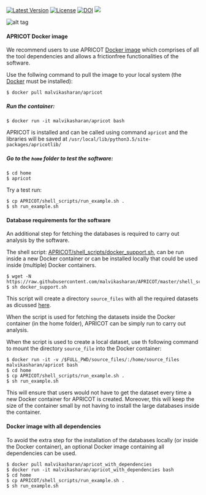 [![Latest Version](https://img.shields.io/pypi/v/bio-apricot.svg)](https://pypi.python.org/pypi/bio-apricot/)
[![License](https://img.shields.io/pypi/l/bio-apricot.svg)](https://pypi.python.org/pypi/bio-apricot/)
[![DOI](https://zenodo.org/badge/21283/malvikasharan/APRICOT.svg)](https://zenodo.org/badge/latestdoi/21283/malvikasharan/APRICOT)
[![](https://images.microbadger.com/badges/image/malvikasharan/apricot.svg)](https://microbadger.com/images/malvikasharan/apricot "Get your own image badge on microbadger.com")

![alt tag](https://github.com/malvikasharan/APRICOT/blob/master/APRICOT_logo.png)

#### APRICOT Docker image

We recommend users to use APRICOT [Docker image](https://docs.docker.com/v1.8/userguide/dockerimages/) which comprises of all the tool dependencies and allows a frictionfree functionalities of the software.

Use the follwing command to pull the image to your local system (the [Docker](https://docs.docker.com/engine/installation/) must be installed):

````
$ docker pull malvikasharan/apricot
````

##### Run the container:
````
$ docker run -it malvikasharan/apricot bash
````

APRICOT is installed and can be called using command `apricot` and the libraries will be saved at `/usr/local/lib/python3.5/site-packages/apricotlib/`


##### Go to the `home` folder to test the software:

````
$ cd home
$ apricot
````

Try a test run:

````
$ cp APRICOT/shell_scripts/run_example.sh .
$ sh run_example.sh
````

#### Database requirements for the software

An additional step for fetching the databases is required to carry out analysis by the software.

The shell script: [APRICOT/shell_scripts/docker_support.sh](https://raw.githubusercontent.com/malvikasharan/APRICOT/master/shell_scripts/docker_support.sh), can be run inside a new Docker container or can be installed locally that could be used inside (multiple) Docker containers.

````
$ wget -N https://raw.githubusercontent.com/malvikasharan/APRICOT/master/shell_scripts/docker_support.sh
$ sh docker_support.sh
````

This script will create a directory `source_files` with all the required datasets as dicussed [here](https://github.com/malvikasharan/APRICOT/blob/master/documentation/data_requirements.md).

When the script is used for fetching the datasets inside the Docker container (in the home folder), APRICOT can be simply run to carry out analysis.

When the script is used to create a local dataset, use th following command to mount the directory `source_file` into the Docker container:

```
$ docker run -it -v /$FULL_PWD/source_files/:/home/source_files malvikasharan/apricot bash
$ cd home
$ cp APRICOT/shell_scripts/run_example.sh .
$ sh run_example.sh
```

This will ensure that users would not have to get the dataset every time a new Docker container for APRICOT is created. Moreover, this will keep the size of the container small by not having to install the large databases inside the container.

#### Docker image with all dependencies

To avoid the extra step for the installation of the databases locally (or inside the Docker container), an optional Docker image containing all dependencies can be used.

````
$ docker pull malvikasharan/apricot_with_dependencies
$ docker run -it malvikasharan/apricot_with_dependencies bash
$ cd home
$ cp APRICOT/shell_scripts/run_example.sh .
$ sh run_example.sh
````
